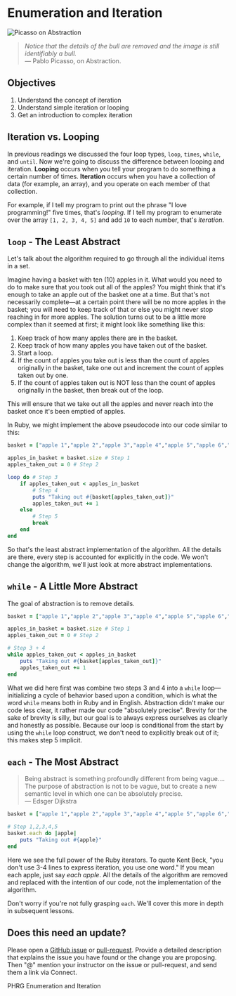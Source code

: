 # Enumeration and Iteration

![Picasso on Abstraction](http://ironboard-curriculum-content.s3.amazonaws.com/web-development/abstraction-bull.jpg)

> *Notice that the details of the bull are removed  and the image is still identifiably a bull.*  
> — Pablo Picasso, on Abstraction.

## Objectives

1. Understand the concept of iteration 
2. Understand simple iteration or looping
3. Get an introduction to complex iteration

## Iteration vs. Looping

In previous readings we discussed the four loop types, `loop`, `times`, `while`, and `until`. Now we're going to discuss the difference between looping and iteration. **Looping** occurs when you tell your program to do something a certain number of times. **Iteration** occurs when you have a collection of data (for example, an array), and you operate on each member of that collection. 

For example, if I tell my program to print out the phrase "I love programming!" five times, that's *looping*. If I tell my program to enumerate over the array `[1, 2, 3, 4, 5]` and add `10` to each number, that's *iteration*. 


## `loop` - The Least Abstract

Let's talk about the algorithm required to go through all the individual items in a set.

Imagine having a basket with ten (10) apples in it. What would you need to do to make sure that you took out all of the apples? You might think that it's enough to take an apple out of the basket one at a time. But that's not necessarily complete—at a certain point there will be no more apples in the basket; you will need to keep track of that or else you might never stop reaching in for more apples. The solution turns out to be a little more complex than it seemed at first; it might look like something like this:

1. Keep track of how many apples there are in the basket.
2. Keep track of how many apples you have taken out of the basket.
3. Start a loop.
4. If the count of apples you take out is less than the count of apples originally in the basket, take one out and increment the count of apples taken out by one.
5. If the count of apples taken out is NOT less than the count of apples originally in the basket, then break out of the loop.

This will ensure that we take out all the apples and never reach into the basket once it's been emptied of apples.

In Ruby, we might implement the above pseudocode into our code similar to this:

```ruby
basket = ["apple 1","apple 2","apple 3","apple 4","apple 5","apple 6","apple 7","apple 8","apple 9","apple 10"]

apples_in_basket = basket.size # Step 1
apples_taken_out = 0 # Step 2

loop do # Step 3
    if apples_taken_out < apples_in_basket 
        # Step 4
        puts "Taking out #{basket[apples_taken_out]}"
        apples_taken_out += 1
    else
        # Step 5
        break
    end
end
```

So that's the least abstract implementation of the algorithm. All the details are there, every step is accounted for explicitly in the code. We won't change the algorithm, we'll just look at more abstract implementations.

## `while` - A Little More Abstract

The goal of abstraction is to remove details.

```ruby
basket = ["apple 1","apple 2","apple 3","apple 4","apple 5","apple 6","apple 7","apple 8","apple 9","apple 10"]

apples_in_basket = basket.size # Step 1
apples_taken_out = 0 # Step 2

# Step 3 + 4
while apples_taken_out < apples_in_basket
    puts "Taking out #{basket[apples_taken_out]}"
    apples_taken_out += 1
end
```

What we did here first was combine two steps 3 and 4 into a `while` loop—initializing a cycle of behavior based upon a condition, which is what the word `while` means both in Ruby and in English. Abstraction didn't make our code less clear, it rather made our code "absolutely precise". Brevity for the sake of brevity is silly, but our goal is to always express ourselves as clearly and honestly as possible. Because our loop is conditional from the start by using the `while` loop construct, we don't need to explicitly break out of it; this makes step 5 implicit.

## `each` - The Most Abstract

> Being abstract is something profoundly different from being vague.... The purpose of abstraction is not to be vague, but to create a new semantic level in which one can be absolutely precise.  
> — Edsger Dijkstra

```ruby
basket = ["apple 1","apple 2","apple 3","apple 4","apple 5","apple 6","apple 7","apple 8","apple 9","apple 10"]

# Step 1,2,3,4,5
basket.each do |apple|
    puts "Taking out #{apple}"
end
```

Here we see the full power of the Ruby iterators. To quote Kent Beck, "you don't use 3-4 lines to express iteration, you use one word." If you mean each apple, just say *each apple*. All the details of the algorithm are removed and replaced with the intention of our code, not the implementation of the algorithm.

Don't worry if you're not fully grasping `each`. We'll cover this more in depth in subsequent lessons. 

## Does this need an update?
Please open a [GitHub issue](https://github.com/learn-co-curriculum/phrg-iterators-and-abstraction-ruby/issues) or [pull-request](https://github.com/learn-co-curriculum/phrg-iterators-and-abstraction-ruby/pulls). Provide a detailed description that explains the issue you have found or the change you are proposing. Then "@" mention your instructor on the issue or pull-request, and send them a link via Connect.

<p data-visibility='hidden'>PHRG Enumeration and Iteration</p>
